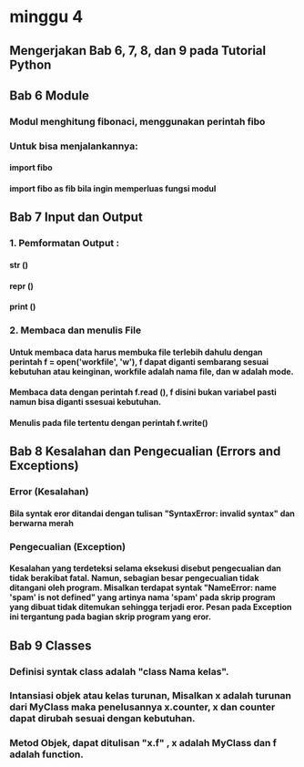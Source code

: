 # minggu 4

## Mengerjakan Bab 6, 7, 8, dan 9 pada Tutorial Python

## Bab 6 Module
### Modul menghitung fibonaci, menggunakan perintah fibo
### Untuk bisa menjalankannya:
#### import fibo
#### import fibo as fib bila ingin memperluas fungsi modul

## Bab 7 Input dan Output
### 1. Pemformatan Output :
#### str ()
#### repr ()
#### print ()
### 2. Membaca dan menulis File
#### Untuk membaca data harus membuka file terlebih dahulu dengan perintah f = open('workfile', 'w'), f dapat diganti sembarang sesuai kebutuhan atau keinginan, workfile adalah nama file, dan w adalah mode.
#### Membaca data dengan perintah f.read (), f disini bukan variabel pasti namun bisa diganti ssesuai kebutuhan.
#### Menulis pada file tertentu dengan perintah f.write()

## Bab 8 Kesalahan dan Pengecualian (Errors and Exceptions)
### Error (Kesalahan)
#### Bila syntak eror ditandai dengan tulisan "SyntaxError: invalid syntax" dan berwarna merah
### Pengecualian (Exception)
#### Kesalahan yang terdeteksi selama eksekusi disebut pengecualian dan tidak berakibat fatal. Namun, sebagian besar pengecualian tidak ditangani oleh program. Misalkan terdapat syntak "NameError: name 'spam' is not defined" yang artinya nama 'spam' pada skrip program yang dibuat tidak ditemukan sehingga terjadi eror. Pesan pada Exception ini tergantung pada bagian skrip program yang eror. 

## Bab 9 Classes
### Definisi syntak class adalah "class Nama kelas".
### Intansiasi objek atau kelas turunan, Misalkan x adalah turunan dari MyClass maka penelusannya x.counter, x dan counter dapat dirubah sesuai dengan kebutuhan. 
### Metod Objek, dapat ditulisan "x.f" , x adalah MyClass dan f adalah function.
